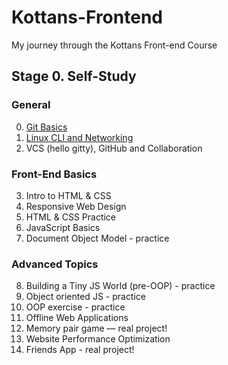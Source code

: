# Kottans-Frontend
My journey through the Kottans Front-end Course

## Stage 0. Self-Study

### General
0. [Git Basics](https://github.com/CetteAnnette/kottans-frontend/blob/main/1_git_basics/git_basics.md)
1. [Linux CLI and Networking](https://github.com/CetteAnnette/kottans-frontend/blob/main/2_task_linux_cli/task_linux_cli.md)
2. VCS (hello gitty), GitHub and Collaboration

### Front-End Basics
3. Intro to HTML & CSS
4. Responsive Web Design
5. HTML & CSS Practice
6. JavaScript Basics
7. Document Object Model - practice

### Advanced Topics
8. Building a Tiny JS World (pre-OOP) - practice
9. Object oriented JS - practice
10. OOP exercise - practice
11. Offline Web Applications
12. Memory pair game — real project!
13. Website Performance Optimization
14. Friends App - real project!
